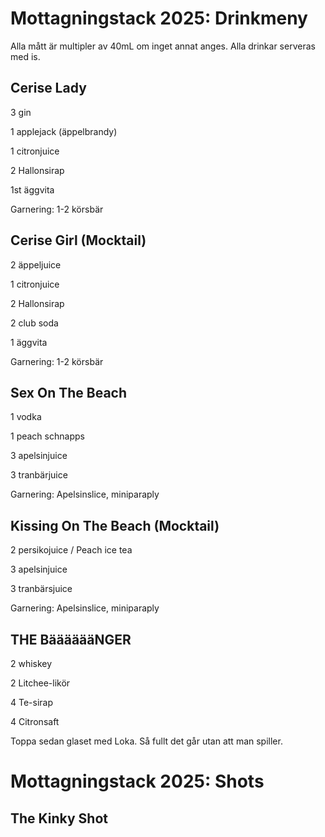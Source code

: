 # Mottagningstack 2025: Drinkmeny

Alla mått är multipler av 40mL om inget annat anges. Alla drinkar serveras med is.

## Cerise Lady

3 gin

1 applejack (äppelbrandy)

1 citronjuice

2 Hallonsirap

1st äggvita

Garnering: 1-2 körsbär

## Cerise Girl (Mocktail)

2 äppeljuice

1 citronjuice

2 Hallonsirap

2 club soda

1 äggvita

Garnering: 1-2 körsbär

## Sex On The Beach

1 vodka

1 peach schnapps

3 apelsinjuice

3 tranbärjuice

Garnering: Apelsinslice, miniparaply

## Kissing On The Beach (Mocktail)

2 persikojuice / Peach ice tea

3 apelsinjuice

3 tranbärsjuice

Garnering: Apelsinslice, miniparaply

## THE BääääääNGER

2 whiskey

2 Litchee-likör

4 Te-sirap

4 Citronsaft

Toppa sedan glaset med Loka. Så fullt det går utan att man spiller.

# Mottagningstack 2025: Shots

## The Kinky Shot
